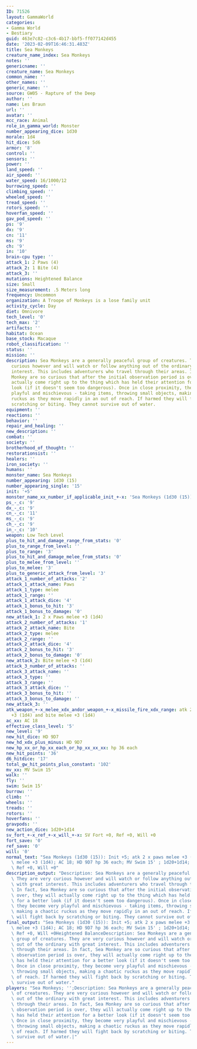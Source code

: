 ```yaml
---
ID: 71526
layout: GammaWorld
categories:
- Gamma World
- Bestiary
guid: 463e7c82-c3c6-4b17-bbf5-ff077142d455
date: '2023-02-09T16:46:31.483Z'
title: Sea Monkeys
creature_name_index: Sea Monkeys
notes: ''
genericname: ''
creature_name: Sea Monkeys
common_name: ''
other_names: ''
generic_name: ''
source: GW05 - Rapture of the Deep
author: ''
name: Les Braun
url: ''
avatar: ''
mcc_race: Animal
role_in_gamma_world: Monster
number_appearing_dice: 1d30
morale: 1d4
hit_dice: 5d6
armor: '8'
control: ''
sensors: ''
power: ''
land_speed: ''
air_speed: ''
water_speed: 16/1000/12
burrowing_speed: ''
climbing_speed: ''
wheeled_speed: ''
tread_speed: ''
rotors_speed: ''
hoverfan_speed: ''
gav_pod_speed: ''
ps: '9'
dx: '9'
cn: '11'
ms: '9'
ch: '9'
in: '10'
brain-cpu type: ''
attack_1: 2 Paws (4)
attack_2: 1 Bite (4)
attack_3: ''
mutations: Heightened Balance
size: Small
size_measurement: .5 Meters long
frequency: Uncommon
organization: A Troope of Monkeys is a lose family unit
activity_cycle: Day
diet: Omnivore
tech_level: '0'
tech_max: '2'
artifacts: ''
habitat: Ocean
base_stock: Macaque
robot_classification: ''
status: ''
mission: ''
description: Sea Monkeys are a generally peaceful group of creatures. They are very
  curious however and will watch or follow anything out of the ordinary with great
  interest. This includes adventurers who travel through their areas. In fact, Sea
  Monkey are so curious that after the initial observation period is over, they will
  actually come right up to the thing which has held their attention for a better
  look (if it doesn't seem too dangerous). Once in close proximity, they become very
  playful and mischievous - taking items, throwing small objects, making a chaotic
  ruckus as they move rapidly in an out of reach. If harmed they will fight back by
  scratching or biting. They cannot survive out of water.
equipment: ''
reactions: ''
behavior: ''
repair_and_healing: ''
new_description: ''
combat: ''
society: ''
brotherhood_of_thought: ''
restorationsist: ''
healers: ''
iron_society: ''
humans: ''
monster_name: Sea Monkeys
number_appearing: 1d30 (15)
number_appearing_single: '15'
init: '+5'
monster_name_xx_number_if_applicable_init_+-x: 'Sea Monkeys (1d30 (15)): Init +5'
ps_-_c: '9'
dx_-_c: '9'
cn_-_c: '11'
ms_-_c: '9'
ch_-_c: '9'
in_-_c: '10'
weapon: Low Tech Level
plus_to_hit_and_damage_range_from_stats: '0'
plus_to_range_from_level: ''
plus_to_range: '3'
plus_to_hit_and_damage_melee_from_stats: '0'
plus_to_melee_from_level: ''
plus_to_melee: '3'
plus_to_generic_attack_from_level: '3'
attack_1_number_of_attacks: '2'
attack_1_attack_name: Paws
attack_1_type: melee
attack_1_range: ''
attack_1_attack_dice: '4'
attack_1_bonus_to_hit: '3'
attack_1_bonus_to_damage: '0'
new_attack_1: 2 x Paws melee +3 (1d4)
attack_2_number_of_attacks: '1'
attack_2_attack_name: Bite
attack_2_type: melee
attack_2_range: ''
attack_2_attack_dice: '4'
attack_2_bonus_to_hit: '3'
attack_2_bonus_to_damage: '0'
new_attack_2: Bite melee +3 (1d4)
attack_3_number_of_attacks: ''
attack_3_attack_name: ''
attack_3_type: ''
attack_3_range: ''
attack_3_attack_dice: ''
attack_3_bonus_to_hit: ''
attack_3_bonus_to_damage: ''
new_attack_3: ''
atk_weapon_+-x_melee_xdx_andor_weapon_+-x_missile_fire_xdx_range: atk 2 x paws melee
  +3 (1d4) and bite melee +3 (1d4)
ac_xx: AC 18
effective_class_level: '5'
new_level: '9'
new_hit_dice: HD 9D7
new_hd_xdx_plus_minus: HD 9D7
new_hp_xx_or_hp_xx_each_or_hp_xx_xx_xx: hp 36 each
new_hit_points: '36'
d6_hitdice: '17'
total_gw_hit_points_plus_constant: '102'
mv_xx: MV Swim 15'
walk: ''
fly: ''
swim: Swim 15'
burrow: ''
climb: ''
wheels: ''
treads: ''
rotors: ''
hoverfans: ''
gravpods: ''
new_action_dice: 1d20+1d14
sv_fort_+-x_ref_+-x_will_+-x: SV Fort +0, Ref +0, Will +0
fort_save: '0'
ref_save: '0'
will: '0'
normal_text: "Sea Monkeys (1d30 (15)): Init +5; atk 2 x paws melee +3 (1d4) and bite\
  \ melee +3 (1d4); AC 18; HD 9D7 hp 36 each; MV Swim 15' ; 1d20+1d14; SV Fort +0,\
  \ Ref +0, Will +0"
description_output: "Description: Sea Monkeys are a generally peaceful group of creatures.\
  \ They are very curious however and will watch or follow anything out of the ordinary\
  \ with great interest. This includes adventurers who travel through their areas.\
  \ In fact, Sea Monkey are so curious that after the initial observation period is\
  \ over, they will actually come right up to the thing which has held their attention\
  \ for a better look (if it doesn't seem too dangerous). Once in close proximity,\
  \ they become very playful and mischievous - taking items, throwing small objects,\
  \ making a chaotic ruckus as they move rapidly in an out of reach. If harmed they\
  \ will fight back by scratching or biting. They cannot survive out of water."
final_output: "Sea Monkeys (1d30 (15)): Init +5; atk 2 x paws melee +3 (1d4) and bite\
  \ melee +3 (1d4); AC 18; HD 9D7 hp 36 each; MV Swim 15' ; 1d20+1d14; SV Fort +0,\
  \ Ref +0, Will +0Heightened BalanceDescription: Sea Monkeys are a generally peaceful\
  \ group of creatures. They are very curious however and will watch or follow anything\
  \ out of the ordinary with great interest. This includes adventurers who travel\
  \ through their areas. In fact, Sea Monkey are so curious that after the initial\
  \ observation period is over, they will actually come right up to the thing which\
  \ has held their attention for a better look (if it doesn't seem too dangerous).\
  \ Once in close proximity, they become very playful and mischievous - taking items,\
  \ throwing small objects, making a chaotic ruckus as they move rapidly in an out\
  \ of reach. If harmed they will fight back by scratching or biting. They cannot\
  \ survive out of water."
players: "Sea Monkeys; '';Description: Sea Monkeys are a generally peaceful group\
  \ of creatures. They are very curious however and will watch or follow anything\
  \ out of the ordinary with great interest. This includes adventurers who travel\
  \ through their areas. In fact, Sea Monkey are so curious that after the initial\
  \ observation period is over, they will actually come right up to the thing which\
  \ has held their attention for a better look (if it doesn't seem too dangerous).\
  \ Once in close proximity, they become very playful and mischievous - taking items,\
  \ throwing small objects, making a chaotic ruckus as they move rapidly in an out\
  \ of reach. If harmed they will fight back by scratching or biting. They cannot\
  \ survive out of water.|"
---
```

</br>